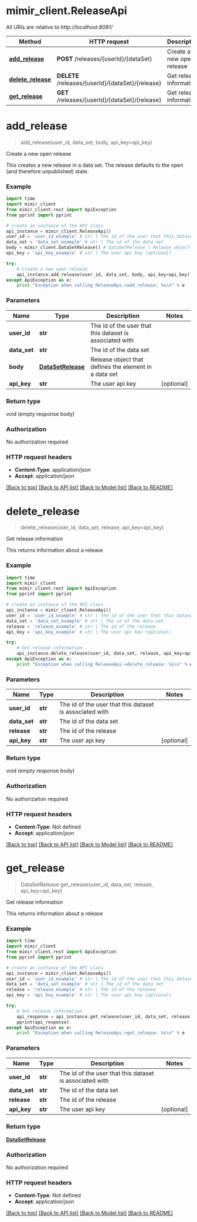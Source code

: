 # mimir_client.ReleaseApi

All URIs are relative to *http://localhost:8081/*

Method | HTTP request | Description
------------- | ------------- | -------------
[**add_release**](ReleaseApi.md#add_release) | **POST** /releases/{userId}/{dataSet} | Create a new open release
[**delete_release**](ReleaseApi.md#delete_release) | **DELETE** /releases/{userId}/{dataSet}/{release} | Get release information
[**get_release**](ReleaseApi.md#get_release) | **GET** /releases/{userId}/{dataSet}/{release} | Get release information


# **add_release**
> add_release(user_id, data_set, body, api_key=api_key)

Create a new open release

This creates a new release in a data set. The release defaults to the open (and therefore unpublished) state. 

### Example 
```python
import time
import mimir_client
from mimir_client.rest import ApiException
from pprint import pprint

# create an instance of the API class
api_instance = mimir_client.ReleaseApi()
user_id = 'user_id_example' # str | The id of the user that this dataset is associated with
data_set = 'data_set_example' # str | The id of the data set
body = mimir_client.DataSetRelease() # DataSetRelease | Release object that defines the element in a data set
api_key = 'api_key_example' # str | The user api key (optional)

try: 
    # Create a new open release
    api_instance.add_release(user_id, data_set, body, api_key=api_key)
except ApiException as e:
    print "Exception when calling ReleaseApi->add_release: %s\n" % e
```

### Parameters

Name | Type | Description  | Notes
------------- | ------------- | ------------- | -------------
 **user_id** | **str**| The id of the user that this dataset is associated with | 
 **data_set** | **str**| The id of the data set | 
 **body** | [**DataSetRelease**](DataSetRelease.md)| Release object that defines the element in a data set | 
 **api_key** | **str**| The user api key | [optional] 

### Return type

void (empty response body)

### Authorization

No authorization required

### HTTP request headers

 - **Content-Type**: application/json
 - **Accept**: application/json

[[Back to top]](#) [[Back to API list]](../README.md#documentation-for-api-endpoints) [[Back to Model list]](../README.md#documentation-for-models) [[Back to README]](../README.md)

# **delete_release**
> delete_release(user_id, data_set, release, api_key=api_key)

Get release information

This returns information about a release 

### Example 
```python
import time
import mimir_client
from mimir_client.rest import ApiException
from pprint import pprint

# create an instance of the API class
api_instance = mimir_client.ReleaseApi()
user_id = 'user_id_example' # str | The id of the user that this dataset is associated with
data_set = 'data_set_example' # str | The id of the data set
release = 'release_example' # str | The id of the release
api_key = 'api_key_example' # str | The user api key (optional)

try: 
    # Get release information
    api_instance.delete_release(user_id, data_set, release, api_key=api_key)
except ApiException as e:
    print "Exception when calling ReleaseApi->delete_release: %s\n" % e
```

### Parameters

Name | Type | Description  | Notes
------------- | ------------- | ------------- | -------------
 **user_id** | **str**| The id of the user that this dataset is associated with | 
 **data_set** | **str**| The id of the data set | 
 **release** | **str**| The id of the release | 
 **api_key** | **str**| The user api key | [optional] 

### Return type

void (empty response body)

### Authorization

No authorization required

### HTTP request headers

 - **Content-Type**: Not defined
 - **Accept**: application/json

[[Back to top]](#) [[Back to API list]](../README.md#documentation-for-api-endpoints) [[Back to Model list]](../README.md#documentation-for-models) [[Back to README]](../README.md)

# **get_release**
> DataSetRelease get_release(user_id, data_set, release, api_key=api_key)

Get release information

This returns information about a release 

### Example 
```python
import time
import mimir_client
from mimir_client.rest import ApiException
from pprint import pprint

# create an instance of the API class
api_instance = mimir_client.ReleaseApi()
user_id = 'user_id_example' # str | The id of the user that this dataset is associated with
data_set = 'data_set_example' # str | The id of the data set
release = 'release_example' # str | The id of the release
api_key = 'api_key_example' # str | The user api key (optional)

try: 
    # Get release information
    api_response = api_instance.get_release(user_id, data_set, release, api_key=api_key)
    pprint(api_response)
except ApiException as e:
    print "Exception when calling ReleaseApi->get_release: %s\n" % e
```

### Parameters

Name | Type | Description  | Notes
------------- | ------------- | ------------- | -------------
 **user_id** | **str**| The id of the user that this dataset is associated with | 
 **data_set** | **str**| The id of the data set | 
 **release** | **str**| The id of the release | 
 **api_key** | **str**| The user api key | [optional] 

### Return type

[**DataSetRelease**](DataSetRelease.md)

### Authorization

No authorization required

### HTTP request headers

 - **Content-Type**: Not defined
 - **Accept**: application/json

[[Back to top]](#) [[Back to API list]](../README.md#documentation-for-api-endpoints) [[Back to Model list]](../README.md#documentation-for-models) [[Back to README]](../README.md)

